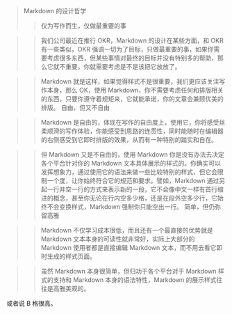 >Markdown 的设计哲学
>>仅为写作而生，仅做最重要的事

>>我们公司最近在推行 OKR，Markdown 的设计在某些方面，和 OKR 有一些类似，OKR 强调一切为了目标，只做最重要的事，如果你需要考虑很多东西，但某些事情对最终的目标并没有特别多的帮助，那么它就不重要，你就需要考虑是不是该把它放放了。

>>Markdown 就是这样，如果觉得样式不是很重要，我们更应该关注写作本身，那么 OK，使用 Markdown，你不需要考虑任何和排版相关的东西，只要你遵守着规矩来，它就能承诺，你的文章会兼顾优美的排版。
自由，但又不自由

>>Markdown 是自由的，体现在写作的自由度上，使用它，你将感受丝柔顺滑的写作体验，你能感受到思路的连贯性，同时能随时在编辑器的右侧感受到它即时排版的效果，从而有一种特别的踏实和自在。

>>但 Markdown 又是不自由的，使用 Markdown 你是没有办法去决定各个平台针对你的 Markdown 文本具体展示的样式的。你确实可以发挥想象力，通过使用它的语法来做一些比较特别的样式，但它会限制一个度，让你始终符合它的规范和要求。譬如，Markdown 通过另起一行并空一行的方式来表示新的一段，它不会像中文一样有首行缩进的概念，甚至你无论在行内空多少格，还是在段外空多少行，它始终不会变换样式，Markdown 强制你只能空出一行。
简单，但仍弥留高雅

>>Markdown 不仅学习成本很低，而且还有一个最直接的优势就是 Markdown 文本本身的可读性就非常好，实际上大部分的 Markdown 使用者都是直接编辑 Markdown 文本，而不用去看它即时生成的样式页面。

>>虽然 Markdown 本身很简单，但归功于各个平台对于 Markdown 样式的支持和 Markdown 本身的语法特性，Markdown 的展示样式往往是高雅美观的。

或者说 B 格很高。
